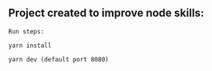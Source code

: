 ## Project created to improve node skills:

```
Run steps:

yarn install

yarn dev (default port 8080)

```
